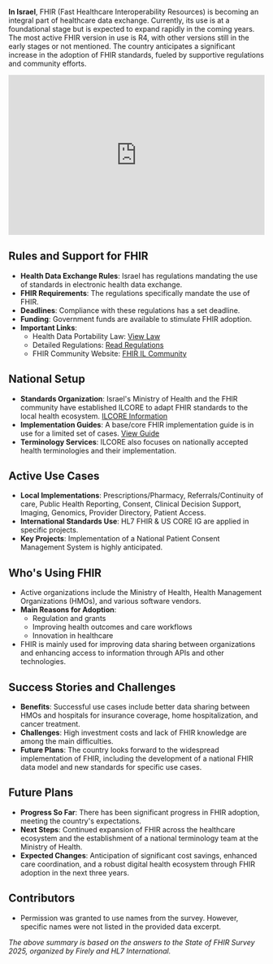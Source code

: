 **In Israel**, FHIR (Fast Healthcare Interoperability Resources) is becoming an integral part of healthcare data exchange. Currently, its use is at a foundational stage but is expected to expand rapidly in the coming years. The most active FHIR version in use is R4, with other versions still in the early stages or not mentioned. The country anticipates a significant increase in the adoption of FHIR standards, fueled by supportive regulations and community efforts.

<iframe width="100%" height="315" src="https://www.youtube.com/embed/videoseries?si=IbmoD0m7QLlNfy1E&amp;list=PLAPVWVA2xKFgEjWX5aV58ye-PeahswObD" title="YouTube video player" frameborder="0" allow="accelerometer; autoplay; clipboard-write; encrypted-media; gyroscope; picture-in-picture; web-share" referrerpolicy="strict-origin-when-cross-origin" allowfullscreen></iframe>

## Rules and Support for FHIR
- **Health Data Exchange Rules**: Israel has regulations mandating the use of standards in electronic health data exchange.
- **FHIR Requirements**: The regulations specifically mandate the use of FHIR.
- **Deadlines**: Compliance with these regulations has a set deadline.
- **Funding**: Government funds are available to stimulate FHIR adoption.
- **Important Links**:
  - Health Data Portability Law: [View Law](https://fs.knesset.gov.il/25/law/25_lsr_4715833.pdf)
  - Detailed Regulations: [Read Regulations](https://www.gov.il/he/pages/cfb-data-portability-certification-program)
  - FHIR Community Website: [FHIR IL Community](http://fhir-il-community.org/en)

## National Setup
- **Standards Organization**: Israel's Ministry of Health and the FHIR community have established ILCORE to adapt FHIR standards to the local health ecosystem. [ILCORE Information](https://www.fhir-il-community.org/fhir-israel-core)
- **Implementation Guides**: A base/core FHIR implementation guide is in use for a limited set of cases. [View Guide](https://simplifier.net/ILCore/~introduction)
- **Terminology Services**: ILCORE also focuses on nationally accepted health terminologies and their implementation.

## Active Use Cases
- **Local Implementations**: Prescriptions/Pharmacy, Referrals/Continuity of care, Public Health Reporting, Consent, Clinical Decision Support, Imaging, Genomics, Provider Directory, Patient Access.
- **International Standards Use**: HL7 FHIR & US CORE IG are applied in specific projects.
- **Key Projects**: Implementation of a National Patient Consent Management System is highly anticipated.

## Who's Using FHIR
- Active organizations include the Ministry of Health, Health Management Organizations (HMOs), and various software vendors.
- **Main Reasons for Adoption**:
  - Regulation and grants
  - Improving health outcomes and care workflows
  - Innovation in healthcare
- FHIR is mainly used for improving data sharing between organizations and enhancing access to information through APIs and other technologies.

## Success Stories and Challenges
- **Benefits**: Successful use cases include better data sharing between HMOs and hospitals for insurance coverage, home hospitalization, and cancer treatment.
- **Challenges**: High investment costs and lack of FHIR knowledge are among the main difficulties.
- **Future Plans**: The country looks forward to the widespread implementation of FHIR, including the development of a national FHIR data model and new standards for specific use cases.

## Future Plans
- **Progress So Far**: There has been significant progress in FHIR adoption, meeting the country's expectations.
- **Next Steps**: Continued expansion of FHIR across the healthcare ecosystem and the establishment of a national terminology team at the Ministry of Health.
- **Expected Changes**: Anticipation of significant cost savings, enhanced care coordination, and a robust digital health ecosystem through FHIR adoption in the next three years.

## Contributors
- Permission was granted to use names from the survey. However, specific names were not listed in the provided data excerpt.

*The above summary is based on the answers to the State of FHIR Survey 2025, organized by Firely and HL7 International.*